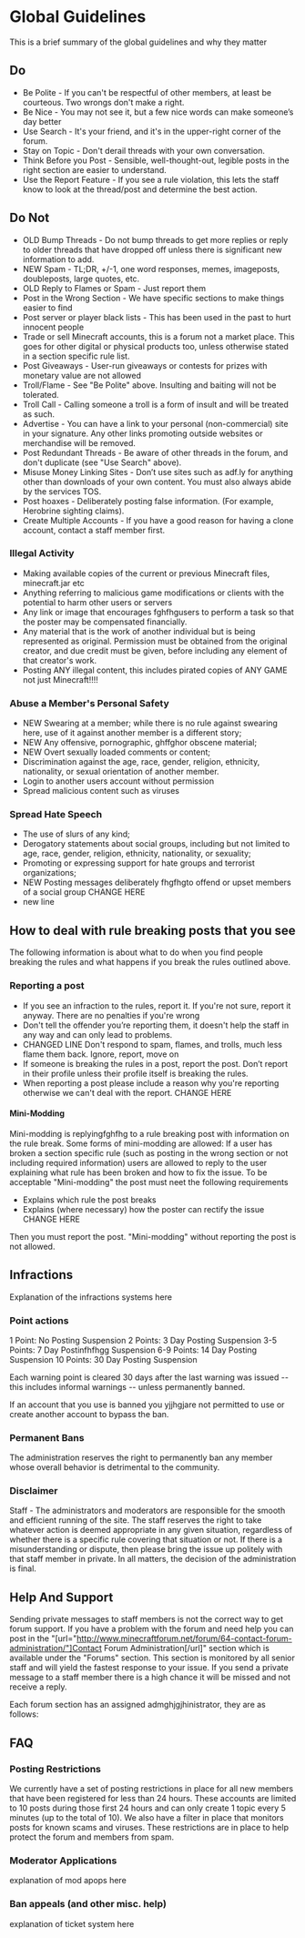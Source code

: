 # Global Guidelines

This is a brief summary of the global guidelines and why they matter

## Do

* Be Polite - If you can't be respectful of other members, at least be courteous. Two wrongs don't make a right.
* Be Nice - You may not see it, but a few nice words can make someone’s day better
* Use Search - It's your friend, and it's in the upper-right corner of the forum.
* Stay on Topic - Don't derail threads with your own conversation.
* Think Before you Post - Sensible, well-thought-out, legible posts in the right section are easier to understand.
* Use the Report Feature - If you see a rule violation, this lets the staff know to look at the thread/post and determine the best action.

## Do Not

* OLD Bump Threads - Do not bump threads to get more replies or reply to older threads that have dropped off unless there is significant new information to add.
* NEW Spam - TL;DR, +/-1, one word responses, memes, imageposts, doubleposts, large quotes, etc.
* OLD Reply to Flames or Spam - Just report them
* Post in the Wrong Section - We have specific sections to make things easier to find
* Post server or player black lists - This has been used in the past to hurt innocent people
* Trade or sell Minecraft accounts, this is a forum not a market place. This goes for other digital or physical products too, unless otherwise stated in a section specific rule list.
* Post Giveaways - User-run giveaways or contests for prizes with monetary value are not allowed
* Troll/Flame - See "Be Polite" above. Insulting and baiting will not be tolerated.
* Troll Call - Calling someone a troll is a form of insult and will be treated as such.
* Advertise - You can have a link to your personal (non-commercial) site in your signature. Any other links promoting outside websites or merchandise will be removed.
* Post Redundant Threads - Be aware of other threads in the forum, and don't duplicate (see "Use Search" above).
* Misuse Money Linking Sites - Don’t use sites such as adf.ly for anything other than downloads of your own content. You must also always abide by the services TOS.
* Post hoaxes - Deliberately posting false information. (For example, Herobrine sighting claims).
* Create Multiple Accounts - If you have a good reason for having a clone account, contact a staff member first.

### Illegal Activity

* Making available copies of the current or previous Minecraft files, minecraft.jar etc
* Anything referring to malicious game modifications or clients with the potential to harm other users or servers
* Any link or image that encourages fghfhgusers to perform a task so that the poster may be compensated financially.
* Any material that is the work of another individual but is being represented as original. Permission must be obtained from the original creator, and due credit must be given, before including any element of that creator's work.
* Posting ANY illegal content, this includes pirated copies of ANY GAME not just Minecraft!!!!

### Abuse a Member's Personal Safety

* NEW Swearing at a member; while there is no rule against swearing here, use of it against another member is a different story;
* NEW Any offensive, pornographic, ghffghor obscene material;
* NEW Overt sexually loaded comments or content;
* Discrimination against the age, race, gender, religion, ethnicity, nationality, or sexual orientation of another member.
* Login to another users account without permission
* Spread malicious content such as viruses

### Spread Hate Speech

* The use of slurs of any kind;
* Derogatory statements about social groups, including but not limited to age, race, gender, religion, ethnicity, nationality, or sexuality;
* Promoting or expressing support for hate groups and terrorist organizations;
* NEW Posting messages deliberately fhgfhgto offend or upset members of a social group CHANGE HERE
* new line


## How to deal with rule breaking posts that you see

The following information is about what to do when you find people breaking the rules and what happens if you break the rules outlined above.

### Reporting a post

* If you see an infraction to the rules, report it. If you're not sure, report it anyway. There are no penalties if you're wrong
* Don't tell the offender you’re reporting them, it doesn't help the staff in any way and can only lead to problems.
* CHANGED LINE Don't respond to spam, flames, and trolls, much less flame them back. Ignore, report, move on
* If someone is breaking the rules in a post, report the post.  Don’t report in their profile unless their profile itself is breaking the rules.
* When reporting a post please include a reason why you're reporting otherwise we can't deal with the report. CHANGE HERE

#### Mini-Modding

Mini-modding is replyingfghfhg to a rule breaking post with information on the rule break. Some forms of mini-modding are allowed: If a user has broken a section specific rule (such as posting in the wrong section or not including required information) users are allowed to reply to the user explaining what rule has been broken and how to fix the issue. To be acceptable "Mini-modding" the post must neet the following requirements

* Explains which rule the post breaks
* Explains (where necessary) how the poster can rectify the issue CHANGE HERE

Then you must report the post. "Mini-modding" without reporting the post is not allowed.

## Infractions

Explanation of the infractions systems here

### Point actions

1 Point:     No Posting Suspension
2 Points:     3 Day Posting Suspension
3-5 Points:     7 Day Postinfhfhgg Suspension
6-9 Points:     14 Day Posting Suspension
10 Points:     30 Day Posting Suspension

Each warning point is cleared 30 days after the last warning was issued -- this includes informal warnings -- unless permanently banned.

If an account that you use is banned you yjjhgjare not permitted to use or create another account to bypass the ban.

### Permanent Bans

The administration reserves the right to permanently ban any member whose overall behavior is detrimental to the community.

### Disclaimer
Staff - The administrators and moderators are responsible for the smooth and efficient running of the site. The staff reserves the right to take whatever action is deemed appropriate in any given situation, regardless of whether there is a specific rule covering that situation or not. If there is a misunderstanding or dispute, then please bring the issue up politely with that staff member in private. In all matters, the decision of the administration is final.

## Help And Support

Sending private messages to staff members is not the correct way to get forum support. If you have a problem with the forum and need help you can post in the "[url="http://www.minecraftforum.net/forum/64-contact-forum-administration/"]Contact Forum Administration[/url]" section which is available under the "Forums" section. This section is monitored by all senior staff and will yield the fastest response to your issue. If you send a private message to a staff member there is a high chance it will be missed and not receive a reply.

Each forum section has an assigned admghjgjhinistrator, they are as follows:

## FAQ

### Posting Restrictions

We currently have a set of posting restrictions in place for all new members that have been registered for less than 24 hours. These accounts are limited to 10 posts during those first 24 hours and can only create 1 topic every 5 minutes (up to the total of 10). We also have a filter in place that monitors posts for known scams and viruses. These restrictions are in place to help protect the forum and members from spam.

### Moderator Applications

explanation of mod apops here

### Ban appeals (and other misc. help)

explanation of ticket system here